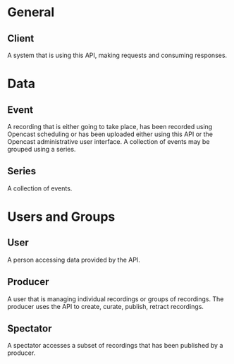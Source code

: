 # General

## Client

A system that is using this API, making requests and consuming responses.


# Data

## Event

A recording that is either going to take place, has been recorded using Opencast scheduling or has been uploaded either using this API or the Opencast administrative user interface. A collection of events may be grouped using a series.

## Series

A collection of events.

# Users and Groups

## User

A person accessing data provided by the API.

## Producer

A user that is managing individual recordings or groups of recordings. The producer uses the API to create, curate, publish, retract recordings.

## Spectator

A spectator accesses a subset of recordings that has been published by a producer.